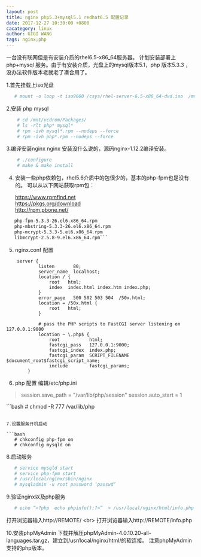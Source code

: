 ```yaml
---
layout: post
title: nginx php5.3+mysql5.1 redhat6.5 配置记录
date: 2017-12-27 10:30:00 +0800
cacategory: linux
author: GIGI WANG
tags: nginx;php
---
```



一台没有联网但是有安装介质的rhel6.5-x86_64服务器。
计划安装部署上php+mysql 服务。由于有安装介质，光盘上的mysql版本5.1，php 版本5.3.3
，没办法软件版本老就老了凑合用了。

1.首先挂载上iso光盘

```bash
   # mount -o loop -t iso9660 /csys/rhel-server-6.5-x86_64-dvd.iso  /mnt/vcdrom/
```

2.安装 php mysql

```bash
    # cd /mnt/vcdrom/Packages/
    # ls -rlt php* mysql*
    # rpm -ivh mysql*.rpm --nodeps --force
    # rpm -ivh php*.rpm --nodeps --force
```

3.编译安装nginx
  nginx 安装没什么说的，源码nginx-1.12.2编译安装。

```bash 
    # ./configure
    # make & make install
```

4. 安装一些php依赖包，rhel5.6介质中的包很少的，基本的php-fpm也是没有的。
   可以从以下网站获取rpm包：
   
    https://www.rpmfind.net <br/>
    https://pkgs.org/download <br/>
    http://rpm.pbone.net/ <br/>

 ```bash
    php-fpm-5.3.3-26.el6.x86_64.rpm
    php-mbstring-5.3.3-26.el6.x86_64.rpm
    php-mcrypt-5.3.3-5.el6.x86_64.rpm
    libmcrypt-2.5.8-9.el6.x86_64.rpm```
 ```

5. nginx.conf 配置

```
    server {
            listen       80;
            server_name  localhost;
            location / {
                root   html;
                index  index.html index.htm index.php;
            }
            error_page   500 502 503 504  /50x.html;
            location = /50x.html {
                root   html;
            }
        
            # pass the PHP scripts to FastCGI server listening on 127.0.0.1:9000
            location ~ \.php$ {
                root           html;
                fastcgi_pass   127.0.0.1:9000;
                fastcgi_index  index.php;
                fastcgi_param  SCRIPT_FILENAME  $document_root$fastcgi_script_name;
                include        fastcgi_params;
        }
```

6. php 配置
  编辑/etc/php.ini

>session.save_path = "/var/lib/php/session"
>session.auto_start = 1

​```bash
    # chmod -R 777 /var/lib/php
```

7.设置服务开机启动

```bash
   # chkconfig php-fpm on
   # chkconfig mysqld on
```

8.启动服务

```bash
   # service mysqld start 
   # service php-fpm start
   # /usr/local/nginx/sbin/nginx   
   # mysqladmin -u root password ‘passwd’
```

9.验证nginx以及php服务

```bash
   # echo “<?php  echo phpinfo();?>”  > /usr/local/nginx/html/info.php
```

  打开浏览器输入http://REMOTE/ <br\>
  打开浏览器输入http://REMOTE/info.php

10.安装phpMyAdmin 
  下载并解压phpMyAdmin-4.0.10.20-all-languages.tar.gz，建立到/usr/local/nginx/html/的软连接。
  注意phpMyAdmin 支持的php版本。